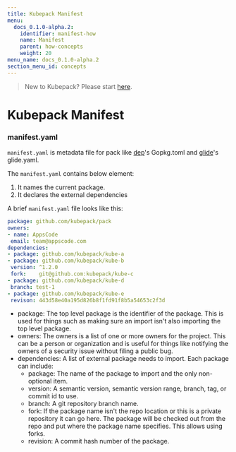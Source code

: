 ```yaml
---
title: Kubepack Manifest
menu:
  docs_0.1.0-alpha.2:
    identifier: manifest-how
    name: Manifest
    parent: how-concepts
    weight: 20
menu_name: docs_0.1.0-alpha.2
section_menu_id: concepts
---
```


> New to Kubepack? Please start [here](/docs/0.1.0-alpha.2/concepts/README).

# Kubepack Manifest

### manifest.yaml

`manifest.yaml` is metadata file for pack like [dep](https://github.com/golang/dep)'s Gopkg.toml and [glide](https://github.com/Masterminds/glide)'s glide.yaml.

 The `manifest.yaml` contains below element:

 1. It names the current package.
 2. It declares the external dependencies

 A brief `manifest.yaml` file looks like this:

 ```yaml
package: github.com/kubepack/pack
owners:
- name: AppsCode
  email: team@appscode.com
dependencies:
- package: github.com/kubepack/kube-a
- package: github.com/kubepack/kube-b
  version: ^1.2.0
  fork:    git@github.com:kubepack/kube-c
- package: github.com/kubepack/kube-d
  branch: test-1
- package: github.com/kubepack/kube-e
  revison: 443d58e40a195d826b8f1fd91f8b5a54653c2f3d
```

  - package: The top level package is the identifier of the package.
  This is used for things such as making sure an import isn't also importing the top level package.
  - owners: The owners is a list of one or more owners for the project. This can be a person or organization and is useful for things like notifying the owners of a security issue without filing a public bug.
  - dependencies: A list of external package needs to import. Each package can include:
    - package: The name of the package to import and the only non-optional item.
    - version: A semantic version, semantic version range, branch, tag, or commit id to use.
    - branch: A git repository branch name.
    - fork: If the package name isn't the repo location or this is a private repository it can go here. The package will be checked out from the repo and put where the package name specifies. This allows using forks.
    - revision: A commit hash number of the package.
